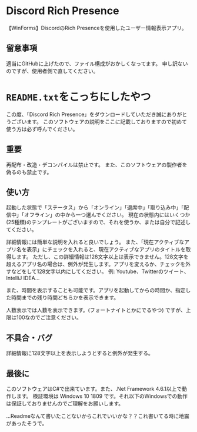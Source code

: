 # Discord Rich Presence
【WinForms】DiscordのRich Presenceを使用したユーザー情報表示アプリ。

## 留意事項
適当にGitHubに上げたので、ファイル構成がおかしくなってます。
申し訳ないのですが、使用者側で直してください。

# `README.txt`をこっちにしたやつ
この度、「Discord Rich Presence」をダウンロードしていただき誠にありがとうございます。
このソフトウェアの説明をここに記載しておりますので初めて使う方は必ず呼んでください。

## 重要
再配布・改造・デコンパイルは禁止です。
また、このソフトウェアの製作者を偽るのも禁止です。

## 使い方
起動した状態で「ステータス」から「オンライン」「退席中」「取り込み中」「配信中」「オフライン」の中から一つ選んでください。
現在の状態内にはいくつか(25種類)のテンプレートがございますので、それを使うか、または自分で記述してください。

詳細情報には簡単な説明を入れると良いでしょう。
また、「現在アクティブなアプリ名を表示」にチェックを入れると、現在アクティブなアプリのタイトルを取得します。
ただし、この詳細情報は128文字以上は表示できません。128文字を超えるアプリ名の場合は、例外が発生します。アプリを変えるか、チェックを外すなどをして128文字以内にしてください。
例: Youtube、Twitterのツイート、IntelliJ IDEA…

また、時間を表示することも可能です。アプリを起動してからの時間か、指定した時間までの残り時間どちらかを表示できます。

人数表示では人数を表示できます。(フォートナイトとかにでるやつ)
ですが、上限は100なのでご注意ください。

## 不具合・バグ
詳細情報に128文字以上を表示しようとすると例外が発生する。

## 最後に
このソフトウェアはC#で出来ています。また、.Net Framework 4.6.1以上で動作します。
検証環境は Windows 10 1809 です。それ以下のWindowsでの動作は保証しておりませんのでご理解をお願いします。

…Readmeなんて書いたことないからこれでいいかな？？これ書いてる時に地震があったそうで。
